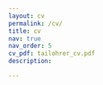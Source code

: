 ```yaml
---
layout: cv
permalink: /cv/
title: cv
nav: true
nav_order: 5
cv_pdf: tailohrer_cv.pdf
description: 

---
```

